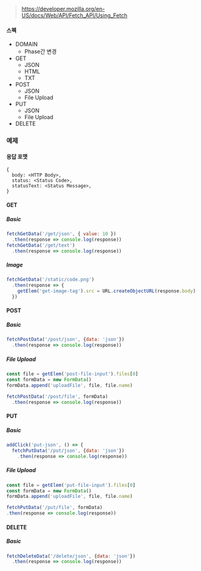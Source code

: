 > https://developer.mozilla.org/en-US/docs/Web/API/Fetch_API/Using_Fetch

#### 스펙
- DOMAIN
  - Phase간 변경
- GET
  - JSON
  - HTML
  - TXT
- POST
  - JSON
  - File Upload
- PUT
  - JSON
  - File Upload
- DELETE

### 예제
#### 응답 포맷
```
{
  body: <HTTP Body>,
  status: <Status Code>,
  statusText: <Status Message>, 
}
```

#### GET
##### Basic
```js
fetchGetData('/get/json', { value: 10 })
  .then(response => console.log(response))
fetchGetData('/get/text')
  .then(response => console.log(response))
```

##### Image
```js
fetchGetData('/static/code.png')
  .then(response => {
    getElem('get-image-tag').src = URL.createObjectURL(response.body)
  })
```

#### POST
##### Basic
```js
fetchPostData('/post/json', {data: 'json'})
  .then(response => console.log(response))
```

##### File Upload
```js
const file = getElem('post-file-input').files[0]
const formData = new FormData()
formData.append('uploadFile', file, file.name)

fetchPostData('/post/file', formData)
  .then(response => console.log(response))
```

#### PUT
##### Basic
```js
addClick('put-json', () => {
  fetchPutData('/put/json', {data: 'json'})
    .then(response => console.log(response))
```

##### File Upload
```js
const file = getElem('put-file-input').files[0]
const formData = new FormData()
formData.append('uploadFile', file, file.name)

fetchPutData('/put/file', formData)
.then(response => console.log(response))
```

#### DELETE
##### Basic
```js
fetchDeleteData('/delete/json', {data: 'json'})
  .then(response => console.log(response))
```